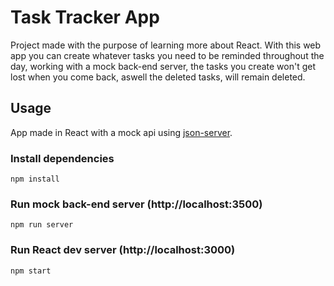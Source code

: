 # Task Tracker App

Project made with the purpose of learning more about React. With this web app you can create whatever tasks you need to be reminded throughout the day, working with a mock back-end server, the tasks you create won't get lost when you come back, aswell the deleted tasks, will remain deleted.

## Usage

App made in React with a mock api using [json-server](https://www.npmjs.com/package/json-server).

### Install dependencies

```
npm install
```

### Run mock back-end server (http://localhost:3500)

```
npm run server
```

### Run React dev server (http://localhost:3000)

```
npm start
```
